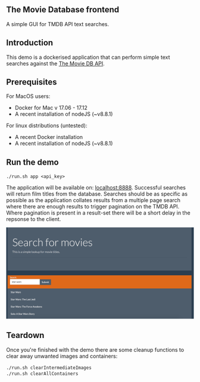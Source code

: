 ## The Movie Database frontend

A simple GUI for TMDB API text searches.

## Introduction

This demo is a dockerised application that can perform simple text searches against the [The Movie DB API](https://www.themoviedb.org/documentation/api).

## Prerequisites

For MacOS users:
* Docker for Mac v 17.06 - 17.12
* A recent installation of nodeJS (~v8.8.1)


For linux distributions (untested):
* A recent Docker installation  
* A recent installation of nodeJS (~v8.8.1)


## Run the demo

```
./run.sh app <api_key>
```
The application will be available on: [localhost:8888](http://localhost:8888). Successful searches will return film titles from the database.
Searches should be as specific as possible as the application collates results from a multiple page search where there are enough results to
trigger pagination on the TMDB API. Where pagination is present in a result-set there will be a short delay in the repsonse to the client.

![Demo](./images/demo.png)


## Teardown
Once you're finished with the demo there are some cleanup functions to clear away unwanted images and containers:
```
./run.sh clearIntermediateImages
./run.sh clearAllContainers
```   
